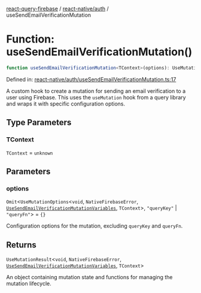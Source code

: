 [react-query-firebase](../../../modules.md) / [react-native/auth](../index.md) / useSendEmailVerificationMutation

# Function: useSendEmailVerificationMutation()

```ts
function useSendEmailVerificationMutation<TContext>(options): UseMutationResult<void, NativeFirebaseError, UseSendEmailVerificationMutationVariables, TContext>
```

Defined in: [react-native/auth/useSendEmailVerificationMutation.ts:17](https://github.com/vpishuk/react-query-firebase/blob/09a15a5d938c4bdaa4fd86491bcf8ea41c16371f/react-native/auth/useSendEmailVerificationMutation.ts#L17)

A custom hook to create a mutation for sending an email verification to a user using Firebase.
This uses the `useMutation` hook from a query library and wraps it with specific configuration options.

## Type Parameters

### TContext

`TContext` = `unknown`

## Parameters

### options

`Omit`\<`UseMutationOptions`\<`void`, `NativeFirebaseError`, [`UseSendEmailVerificationMutationVariables`](../type-aliases/UseSendEmailVerificationMutationVariables.md), `TContext`\>, `"queryKey"` \| `"queryFn"`\> = `{}`

Configuration options for the mutation, excluding `queryKey` and `queryFn`.

## Returns

`UseMutationResult`\<`void`, `NativeFirebaseError`, [`UseSendEmailVerificationMutationVariables`](../type-aliases/UseSendEmailVerificationMutationVariables.md), `TContext`\>

An object containing mutation state and functions for managing the mutation lifecycle.
